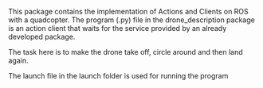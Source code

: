 This package contains the implementation of Actions and Clients on ROS with a quadcopter. The program (.py) file in the 
drone_description package is an action client that waits for the service provided by an already developed package. 

The task here is to make the drone take off, circle around and then land again. 

The launch file in the launch folder is used for running the program 
